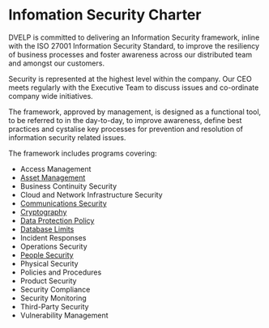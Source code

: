 # Infomation Security Charter

DVELP is committed to delivering an Information Security framework, inline
with the ISO 27001 Information Security Standard, to improve the resiliency of
business processes and foster awareness across our distributed team and amongst
our customers.

Security is represented at the highest level within the company. Our CEO
meets regularly with the Executive Team to discuss issues and co-ordinate
company wide initiatives.

The framework, approved by management, is designed as a functional tool, to be
referred to in the day-to-day, to improve awareness, define best practices and
cystalise key processes for prevention and resolution of information security
related issues.

The framework includes programs covering:

* Access Management
* [Asset Management](asset-management.md)
* Business Continuity Security
* Cloud and Network Infrastructure Security
* [Communications Security](info-communication-policy.md)
* [Cryptography](use-of-cryptographic-controls-policy.md)
* [Data Protection Policy](data-protection-policy.md)
* [Database Limits](database-limits.md)
* Incident Responses
* Operations Security
* [People Security](people-security.md)
* Physical Security
* Policies and Procedures
* Product Security
* Security Compliance
* Security Monitoring
* Third-Party Security
* Vulnerability Management

